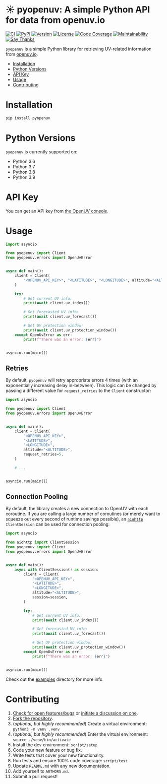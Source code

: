 # ☀️  pyopenuv: A simple Python API for data from openuv.io

[![CI](https://github.com/bachya/pyopenuv/workflows/CI/badge.svg)](https://github.com/bachya/pyopenuv/actions)
[![PyPi](https://img.shields.io/pypi/v/pyopenuv.svg)](https://pypi.python.org/pypi/pyopenuv)
[![Version](https://img.shields.io/pypi/pyversions/pyopenuv.svg)](https://pypi.python.org/pypi/pyopenuv)
[![License](https://img.shields.io/pypi/l/pyopenuv.svg)](https://github.com/bachya/pyopenuv/blob/master/LICENSE)
[![Code Coverage](https://codecov.io/gh/bachya/pyopenuv/branch/master/graph/badge.svg)](https://codecov.io/gh/bachya/pyopenuv)
[![Maintainability](https://api.codeclimate.com/v1/badges/a03c9e96f19a3dc37f98/maintainability)](https://codeclimate.com/github/bachya/pyopenuv/maintainability)
[![Say Thanks](https://img.shields.io/badge/SayThanks-!-1EAEDB.svg)](https://saythanks.io/to/bachya)

`pyopenuv` is a simple Python library for retrieving UV-related information from
[openuv.io](https://openuv.io/).

- [Installation](#installation)
- [Python Versions](#python-versions)
- [API Key](#api-key)
- [Usage](#usage)
- [Contributing](#contributing)

# Installation

```python
pip install pyopenuv
```

# Python Versions

`pyopenuv` is currently supported on:

* Python 3.6
* Python 3.7
* Python 3.8 
* Python 3.9

# API Key

You can get an API key from
[the OpenUV console](https://www.openuv.io/console).

# Usage

```python
import asyncio

from pyopenuv import Client
from pyopenuv.errors import OpenUvError


async def main():
    client = Client(
        "<OPENUV_API_KEY>", "<LATITUDE>", "<LONGITUDE>", altitude="<ALTITUDE>"
    )

    try:
        # Get current UV info:
        print(await client.uv_index())

        # Get forecasted UV info:
        print(await client.uv_forecast())

        # Get UV protection window:
        print(await client.uv_protection_window())
    except OpenUvError as err:
        print(f"There was an error: {err}")


asyncio.run(main())
```

## Retries

By default, `pyopenuv` will retry appropriate errors 4 times (with an exponentially
increasing delay in-between). This logic can be changed by passing a different value for
`request_retries` to the `Client` constructor:

```python
import asyncio

from pyopenuv import Client
from pyopenuv.errors import OpenUvError


async def main():
    client = Client(
        "<OPENUV_API_KEY>",
        "<LATITUDE>",
        "<LONGITUDE>",
        altitude="<ALTITUDE>",
        request_retries=5,
    )

    # ...


asyncio.run(main())
```

## Connection Pooling

By default, the library creates a new connection to OpenUV with each coroutine. If you
are calling a large number of coroutines (or merely want to squeeze out every second of
runtime savings possible), an
[`aiohttp`](https://github.com/aio-libs/aiohttp) `ClientSession` can be used for connection
pooling:

```python
import asyncio

from aiohttp import ClientSession
from pyopenuv import Client
from pyopenuv.errors import OpenUvError


async def main():
    async with ClientSession() as session:
        client = Client(
            "<OPENUV_API_KEY>",
            "<LATITUDE>",
            "<LONGITUDE>",
            altitude="<ALTITUDE>",
            session=session,
        )

        try:
            # Get current UV info:
            print(await client.uv_index())

            # Get forecasted UV info:
            print(await client.uv_forecast())

            # Get UV protection window:
            print(await client.uv_protection_window())
        except OpenUvError as err:
            print(f"There was an error: {err}")


asyncio.run(main())
```

Check out the [examples](https://github.com/bachya/pyopenuv/tree/dev/examples)
directory for more info.

# Contributing

1. [Check for open features/bugs](https://github.com/bachya/pyopenuv/issues)
  or [initiate a discussion on one](https://github.com/bachya/pyopenuv/issues/new).
2. [Fork the repository](https://github.com/bachya/pyopenuv/fork).
3. (_optional, but highly recommended_) Create a virtual environment: `python3 -m venv .venv`
4. (_optional, but highly recommended_) Enter the virtual environment: `source ./venv/bin/activate`
5. Install the dev environment: `script/setup`
6. Code your new feature or bug fix.
7. Write tests that cover your new functionality.
8. Run tests and ensure 100% code coverage: `script/test`
9. Update `README.md` with any new documentation.
10. Add yourself to `AUTHORS.md`.
11. Submit a pull request!
